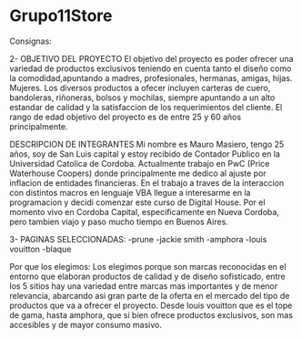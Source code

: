 # Grupo11Store


Consignas:

2- 
OBJETIVO DEL PROYECTO
El objetivo del proyecto es poder ofrecer una variedad de productos exclusivos teniendo en cuenta tanto el diseño como la comodidad,apuntando a madres, profesionales, hermanas, amigas, hijas. Mujeres. Los diversos productos a ofecer incluyen carteras de cuero, bandoleras, riñoneras, bolsos y mochilas, siempre apuntando a un alto estandar de calidad y la satisfaccion de los requerimientos del cliente.
El rango de edad objetivo del proyecto es de entre 25 y 60 años principalmente.

DESCRIPCION DE INTEGRANTES
Mi nombre es Mauro Masiero, tengo 25 años, soy de San Luis capital y estoy recibido de Contador Publico en la Universidad Catolica de Cordoba. Actualmente trabajo en PwC (Price Waterhouse Coopers) donde principalmente me dedico al ajuste por inflacion de entidades financieras. En el trabajo a traves de la interaccion con distintos macros en lenguaje VBA llegue a interesarme en la programacion y decidi comenzar este curso de Digital House. Por el momento vivo en Cordoba Capital, especificamente en Nueva Cordoba, pero tambien viajo y paso mucho tiempo en Buenos Aires. 


3- 
PAGINAS SELECCIONADAS:
-prune 
-jackie smith
-amphora
-louis vouitton
-blaque

Por que los elegimos: Los elegimos porque son marcas reconocidas en el entorno que elaboran productos de calidad y de diseño sofisticado, entre los 5 sitios hay una variedad entre marcas mas importantes y de menor relevancia, abarcando asi gran parte de la oferta en el mercado del tipo de productos que va a ofrecer el proyecto. Desde louis vouitton que es el tope de gama, hasta amphora, que si bien ofrece productos exclusivos, son mas accesibles y de mayor consumo masivo. 

  
    